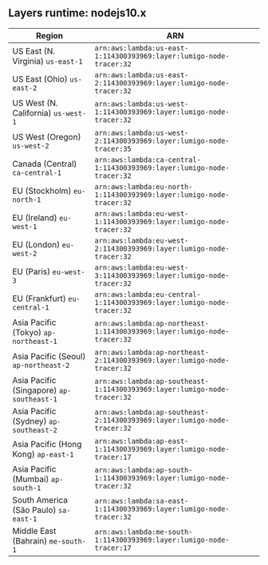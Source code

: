 Layers runtime: nodejs10.x
----
| Region | ARN |
| --- | --- |
|US East (N. Virginia)  `us-east-1`|`arn:aws:lambda:us-east-1:114300393969:layer:lumigo-node-tracer:32`|
|US East (Ohio)  `us-east-2`|`arn:aws:lambda:us-east-2:114300393969:layer:lumigo-node-tracer:32`|
|US West (N. California)  `us-west-1`|`arn:aws:lambda:us-west-1:114300393969:layer:lumigo-node-tracer:32`|
|US West (Oregon)  `us-west-2`|`arn:aws:lambda:us-west-2:114300393969:layer:lumigo-node-tracer:35`|
|Canada (Central)  `ca-central-1`|`arn:aws:lambda:ca-central-1:114300393969:layer:lumigo-node-tracer:32`|
|EU (Stockholm)  `eu-north-1`|`arn:aws:lambda:eu-north-1:114300393969:layer:lumigo-node-tracer:32`|
|EU (Ireland)  `eu-west-1`|`arn:aws:lambda:eu-west-1:114300393969:layer:lumigo-node-tracer:32`|
|EU (London)  `eu-west-2`|`arn:aws:lambda:eu-west-2:114300393969:layer:lumigo-node-tracer:32`|
|EU (Paris)  `eu-west-3`|`arn:aws:lambda:eu-west-3:114300393969:layer:lumigo-node-tracer:32`|
|EU (Frankfurt)  `eu-central-1`|`arn:aws:lambda:eu-central-1:114300393969:layer:lumigo-node-tracer:32`|
|Asia Pacific (Tokyo)  `ap-northeast-1`|`arn:aws:lambda:ap-northeast-1:114300393969:layer:lumigo-node-tracer:32`|
|Asia Pacific (Seoul)  `ap-northeast-2`|`arn:aws:lambda:ap-northeast-2:114300393969:layer:lumigo-node-tracer:32`|
|Asia Pacific (Singapore)  `ap-southeast-1`|`arn:aws:lambda:ap-southeast-1:114300393969:layer:lumigo-node-tracer:32`|
|Asia Pacific (Sydney)  `ap-southeast-2`|`arn:aws:lambda:ap-southeast-2:114300393969:layer:lumigo-node-tracer:32`|
|Asia Pacific (Hong Kong)  `ap-east-1`|`arn:aws:lambda:ap-east-1:114300393969:layer:lumigo-node-tracer:17`|
|Asia Pacific (Mumbai)  `ap-south-1`|`arn:aws:lambda:ap-south-1:114300393969:layer:lumigo-node-tracer:32`|
|South America (São Paulo)  `sa-east-1`|`arn:aws:lambda:sa-east-1:114300393969:layer:lumigo-node-tracer:32`|
|Middle East (Bahrain)  `me-south-1`|`arn:aws:lambda:me-south-1:114300393969:layer:lumigo-node-tracer:17`|
